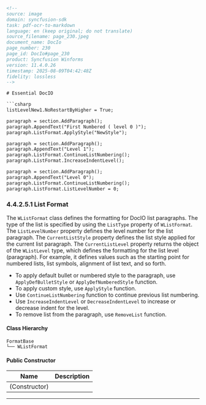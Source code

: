 ```html
<!--
source: image
domain: syncfusion-sdk
task: pdf-ocr-to-markdown
language: en (keep original; do not translate)
source_filename: page_230.jpeg
document_name: DocIo
page_number: 230
page_id: DocIo#page_230
product: Syncfusion Winforms
version: 11.4.0.26
timestamp: 2025-08-09T04:42:48Z
fidelity: lossless
-->

# Essential DocIO

```csharp
listLevelNew1.NoRestartByHigher = True;

paragraph = section.AddParagraph();
paragraph.AppendText("First Numbered ( level 0 )");
paragraph.ListFormat.ApplyStyle("NewStyle");

paragraph = section.AddParagraph();
paragraph.AppendText("Level 1");
paragraph.ListFormat.ContinueListNumbering();
paragraph.ListFormat.IncreaseIndentLevel();

paragraph = section.AddParagraph();
paragraph.AppendText("Level 0");
paragraph.ListFormat.ContinueListNumbering();
paragraph.ListFormat.ListLevelNumber = 0;
```

### 4.4.2.5.1 List Format

The `WListFormat` class defines the formatting for DocIO list paragraphs. The type of the list is specified by using the `ListType` property of `WListFormat`. The `ListLevelNumber` property defines the level number for the list paragraph. The `CurrentListStyle` property defines the list style applied for the current list paragraph. The `CurrentListLevel` property returns the object of the `WListLevel` type, which defines the formatting for the list level (paragraph). For example, it defines values such as the starting point for numbered lists, list symbols, alignment of list text, and so forth.

- To apply default bullet or numbered style to the paragraph, use `ApplyDefBulletStyle` or `ApplyDefNumberedStyle` function.
- To apply custom style, use `ApplyStyle` function.
- Use `ContinueListNumbering` function to continue previous list numbering.
- Use `IncreaseIndentLevel` or `DecreaseIndentLevel` to increase or decrease indent for the level.
- To remove list from the paragraph, use `RemoveList` function.

#### Class Hierarchy

```plaintext
FormatBase
└── WListFormat
```

#### Public Constructor

| Name          | Description |
|---------------|-------------|
| (Constructor) |             |

---

<!-- tags: [DocIO, WinForms, ListFormat, WListFormat, list types, indent levels, numbered lists, bullet lists] keywords: [DocIO, list formatting, levels, numbering, indents, styles] -->
```